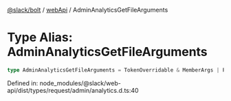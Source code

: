 [@slack/bolt](../../../../index.md) / [webApi](../index.md) / AdminAnalyticsGetFileArguments

# Type Alias: AdminAnalyticsGetFileArguments

```ts
type AdminAnalyticsGetFileArguments = TokenOverridable & MemberArgs | PublicChannelArgs;
```

Defined in: node\_modules/@slack/web-api/dist/types/request/admin/analytics.d.ts:40
